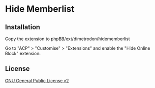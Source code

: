 # Hide Memberlist

## Installation

Copy the extension to phpBB/ext/dimetrodon/hidememberlist

Go to "ACP" > "Customise" > "Extensions" and enable the "Hide Online Block" extension.

## License

[GNU General Public License v2](license.txt)
